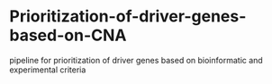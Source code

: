 # Prioritization-of-driver-genes-based-on-CNA
pipeline for prioritization of driver genes based on bioinformatic and experimental criteria
